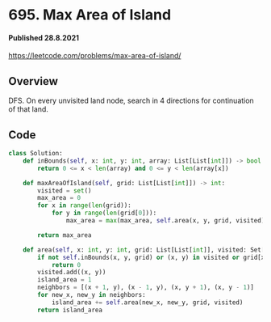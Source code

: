 # 695. Max Area of Island
#### Published 28.8.2021

<https://leetcode.com/problems/max-area-of-island/>
## Overview
DFS. On every unvisited land node, search in 4 directions for continuation of that land.

## Code
```python
class Solution:
    def inBounds(self, x: int, y: int, array: List[List[int]]) -> bool:
        return 0 <= x < len(array) and 0 <= y < len(array[x])

    def maxAreaOfIsland(self, grid: List[List[int]]) -> int:
        visited = set()
        max_area = 0
        for x in range(len(grid)):
            for y in range(len(grid[0])):
                max_area = max(max_area, self.area(x, y, grid, visited))

        return max_area

    def area(self, x: int, y: int, grid: List[List[int]], visited: Set[Tuple[int, int]]):
        if not self.inBounds(x, y, grid) or (x, y) in visited or grid[x][y] == 0:
            return 0
        visited.add((x, y))
        island_area = 1
        neighbors = [(x + 1, y), (x - 1, y), (x, y + 1), (x, y - 1)]
        for new_x, new_y in neighbors:
            island_area += self.area(new_x, new_y, grid, visited)
        return island_area
```
